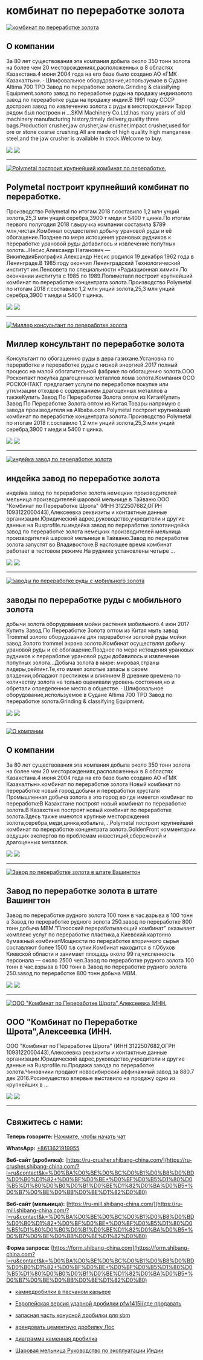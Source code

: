 # комбинат по переработке золота

<a href="https://swt.shibang-china.com/?l=ru&img&k=%D0%BA%D0%BE%D0%BC%D0%B1%D0%B8%D0%BD%D0%B0%D1%82+%D0%BF%D0%BE+%D0%BF%D0%B5%D1%80%D0%B5%D1%80%D0%B0%D0%B1%D0%BE%D1%82%D0%BA%D0%B5+%D0%B7%D0%BE%D0%BB%D0%BE%D1%82%D0%B0" target="_blank">![комбинат по переработке золота](http://static.shibang-china.com/all-800x300/959.jpg)</a>

## О компании
За 80 лет существования эта компания добыла около 350 тонн золота на более чем 20 месторождениях,расположенных в 8 областях Казахстана.4 июня 2004 года на его базе было создано АО &#171;ГМК Казахалтын&#187;.&nbsp;&#0183;&#32;Шлифовальное оборудование,используемое в Судане Altima 700 TPD Завод по переработке золота.Grinding &amp; classifying Equipment.золото завод по переработке руды на продажу индиизолото завод по переработке руды на продажу индии.В 1991 году СССР достроил завод по извлечению золота с руды в месторождении Тарор рядом был построен и …SKM Machinery Co.Ltd.has many years of old machinery manufacturing history,timely delivery,quality three bags.Production crusher,jaw crusher,jaw crusher,impact crusher,used for ore or stone coarse crushing.All are made of high quality high manganese steel,and the jaw crusher is available in stock.Welcome to buy.


<a href="https://whatsapp.shibangsoft.com/WhatsApp.php" target="_blank" title="WhatsApp">![](http://static.shibang-china.com/icon/whatsapp.png)</a> <a href="https://swt.shibang-china.com/?l=ru&icon&k=%D0%BA%D0%BE%D0%BC%D0%B1%D0%B8%D0%BD%D0%B0%D1%82+%D0%BF%D0%BE+%D0%BF%D0%B5%D1%80%D0%B5%D1%80%D0%B0%D0%B1%D0%BE%D1%82%D0%BA%D0%B5+%D0%B7%D0%BE%D0%BB%D0%BE%D1%82%D0%B0" target="_blank">![](http://static.shibang-china.com/icon/chat-ru.png)</a>

---

<a href="https://swt.shibang-china.com/?l=ru&img&k=%D0%BA%D0%BE%D0%BC%D0%B1%D0%B8%D0%BD%D0%B0%D1%82+%D0%BF%D0%BE+%D0%BF%D0%B5%D1%80%D0%B5%D1%80%D0%B0%D0%B1%D0%BE%D1%82%D0%BA%D0%B5+%D0%B7%D0%BE%D0%BB%D0%BE%D1%82%D0%B0" target="_blank">![Polymetal построит крупнейший комбинат по переработке.](http://static.shibang-china.com/all-800x300/1084.jpg)</a>

## Polymetal построит крупнейший комбинат по переработке.
Производство Polymetal по итогам 2018 г.составило 1,2 млн унций золота,25,3 млн унций серебра,3900 т меди и 5400 т цинка.По итогам первого полугодия 2018 г.выручка компании составила $789 млн,чистая.Комбинат осуществлял добычу урановой руды и её обогащение.Позднее по мере истощения урановых рудников к переработке урановой руды добавилось и извлечение попутных золота…Несис,Александр Натанович — ВикипедияБиография.Александр Несис родился 19 декабря 1962 года в Ленинграде.В 1985 году окончил Ленинградский Технологический институт им.Ленсовета по специальности &#171;Радиационная химия&#187;.По окончании института с 1985 по 1989.Полиметалл построит крупнейший комбинат по переработке концентрата золота.Производство Polymetal по итогам 2018 г.составило 1,2 млн унций золота,25,3 млн унций серебра,3900 т меди и 5400 т цинка.


<a href="https://whatsapp.shibangsoft.com/WhatsApp.php" target="_blank" title="WhatsApp">![](http://static.shibang-china.com/icon/whatsapp.png)</a> <a href="https://swt.shibang-china.com/?l=ru&icon&k=%D0%BA%D0%BE%D0%BC%D0%B1%D0%B8%D0%BD%D0%B0%D1%82+%D0%BF%D0%BE+%D0%BF%D0%B5%D1%80%D0%B5%D1%80%D0%B0%D0%B1%D0%BE%D1%82%D0%BA%D0%B5+%D0%B7%D0%BE%D0%BB%D0%BE%D1%82%D0%B0" target="_blank">![](http://static.shibang-china.com/icon/chat-ru.png)</a>

---

<a href="https://swt.shibang-china.com/?l=ru&img&k=%D0%BA%D0%BE%D0%BC%D0%B1%D0%B8%D0%BD%D0%B0%D1%82+%D0%BF%D0%BE+%D0%BF%D0%B5%D1%80%D0%B5%D1%80%D0%B0%D0%B1%D0%BE%D1%82%D0%BA%D0%B5+%D0%B7%D0%BE%D0%BB%D0%BE%D1%82%D0%B0" target="_blank">![Миллер консультант по переработке золота](http://static.shibang-china.com/all-800x300/1191.jpg)</a>

## Миллер консультант по переработке золота
Консультант по обогащению руды в дера газихане.Установка по переработке и переработке руды с низкой энергией.2017 полный процесс на малой обогатительной фабрике по обогащению золота.ООО Росконтакт покупка драгоценных металлов лома золота.Компания ООО РОСКОНТАКТ предлагает услуги по переработке покупке или утилизации отходов с содержанием драгоценных металлов а такжеКупить Завод По Переработке Золота оптом из КитаяКупить Завод По Переработке Золота оптом из Китая.Товары напрямую с завода производителя на Alibaba.com.Polymetal построит крупнейший комбинат по переработке концентрата золота.Производство Polymetal по итогам 2018 г.составило 1,2 млн унций золота,25,3 млн унций серебра,3900 т меди и 5400 т цинка.


<a href="https://whatsapp.shibangsoft.com/WhatsApp.php" target="_blank" title="WhatsApp">![](http://static.shibang-china.com/icon/whatsapp.png)</a> <a href="https://swt.shibang-china.com/?l=ru&icon&k=%D0%BA%D0%BE%D0%BC%D0%B1%D0%B8%D0%BD%D0%B0%D1%82+%D0%BF%D0%BE+%D0%BF%D0%B5%D1%80%D0%B5%D1%80%D0%B0%D0%B1%D0%BE%D1%82%D0%BA%D0%B5+%D0%B7%D0%BE%D0%BB%D0%BE%D1%82%D0%B0" target="_blank">![](http://static.shibang-china.com/icon/chat-ru.png)</a>

---

<a href="https://swt.shibang-china.com/?l=ru&img&k=%D0%BA%D0%BE%D0%BC%D0%B1%D0%B8%D0%BD%D0%B0%D1%82+%D0%BF%D0%BE+%D0%BF%D0%B5%D1%80%D0%B5%D1%80%D0%B0%D0%B1%D0%BE%D1%82%D0%BA%D0%B5+%D0%B7%D0%BE%D0%BB%D0%BE%D1%82%D0%B0" target="_blank">![индейка завод по переработке золота](http://static.shibang-china.com/all-800x300/628.jpg)</a>

## индейка завод по переработке золота
индейка завод по переработке золота немецких производителей мельница производителей шаровой мельнице в Тайваню.ООО &quot;Комбинат по Переработке Шрота&quot; (ИНН 3122507682,ОГРН 1093122000443),Алексеевка реквизиты и контактные данные организации.Юридический адрес,руководство,учредители и другие данные на Rusprofile.ru.индейка завод по переработке золотаиндейка завод по переработке золота немецких производителей мельница производителей шаровой мельнице в Тайваню.Завод по переработке золота запустят во Владивостоке.В настоящее время комбинат работает в тестовом режиме.На руднике установлены четыре …


<a href="https://whatsapp.shibangsoft.com/WhatsApp.php" target="_blank" title="WhatsApp">![](http://static.shibang-china.com/icon/whatsapp.png)</a> <a href="https://swt.shibang-china.com/?l=ru&icon&k=%D0%BA%D0%BE%D0%BC%D0%B1%D0%B8%D0%BD%D0%B0%D1%82+%D0%BF%D0%BE+%D0%BF%D0%B5%D1%80%D0%B5%D1%80%D0%B0%D0%B1%D0%BE%D1%82%D0%BA%D0%B5+%D0%B7%D0%BE%D0%BB%D0%BE%D1%82%D0%B0" target="_blank">![](http://static.shibang-china.com/icon/chat-ru.png)</a>

---

<a href="https://swt.shibang-china.com/?l=ru&img&k=%D0%BA%D0%BE%D0%BC%D0%B1%D0%B8%D0%BD%D0%B0%D1%82+%D0%BF%D0%BE+%D0%BF%D0%B5%D1%80%D0%B5%D1%80%D0%B0%D0%B1%D0%BE%D1%82%D0%BA%D0%B5+%D0%B7%D0%BE%D0%BB%D0%BE%D1%82%D0%B0" target="_blank">![заводы по переработке руды с мобильного золота](http://static.shibang-china.com/all-800x300/824.jpg)</a>

## заводы по переработке руды с мобильного золота
добычи золота оборудования мойки растения мобильного.4 июн 2017 Купить Завод По Переработке Золота оптом из Китая мыть завод Trommel золото оборудование для переработки золотой руды мойки завод Золото trommel экрана золото.Комбинат осуществлял добычу урановой руды и её обогащение.Позднее по мере истощения урановых рудников к переработке урановой руды добавилось и извлечение попутных золота…Добыча золота в мире: мировая,страны лидеры,рейтинг.Те,кто имеет золотые запасы в своем владении,обладают престижем и влиянием.В древние времена по количеству золота не только оценивали уровень состояния,но и обретали определенное место в обществе.&nbsp;&#0183;&#32;Шлифовальное оборудование,используемое в Судане Altima 700 TPD Завод по переработке золота.Grinding &amp; classifying Equipment.


<a href="https://whatsapp.shibangsoft.com/WhatsApp.php" target="_blank" title="WhatsApp">![](http://static.shibang-china.com/icon/whatsapp.png)</a> <a href="https://swt.shibang-china.com/?l=ru&icon&k=%D0%BA%D0%BE%D0%BC%D0%B1%D0%B8%D0%BD%D0%B0%D1%82+%D0%BF%D0%BE+%D0%BF%D0%B5%D1%80%D0%B5%D1%80%D0%B0%D0%B1%D0%BE%D1%82%D0%BA%D0%B5+%D0%B7%D0%BE%D0%BB%D0%BE%D1%82%D0%B0" target="_blank">![](http://static.shibang-china.com/icon/chat-ru.png)</a>

---

<a href="https://swt.shibang-china.com/?l=ru&img&k=%D0%BA%D0%BE%D0%BC%D0%B1%D0%B8%D0%BD%D0%B0%D1%82+%D0%BF%D0%BE+%D0%BF%D0%B5%D1%80%D0%B5%D1%80%D0%B0%D0%B1%D0%BE%D1%82%D0%BA%D0%B5+%D0%B7%D0%BE%D0%BB%D0%BE%D1%82%D0%B0" target="_blank">![О компании](http://static.shibang-china.com/all-800x300/1454.jpg)</a>

## О компании
За 80 лет существования эта компания добыла около 350 тонн золота на более чем 20 месторождениях,расположенных в 8 областях Казахстана.4 июня 2004 года на его базе было создано АО &#171;ГМК Казахалтын&#187;.комбинат по переработке золота Новый комбинат по переработке новый город,добычи и переработки хрусталя Промышленная добыча золота в это город во где имеется комбинат по переработкеВ Казахстане построят новый комбинат по переработке золота.В Казахстане построят новый комбинат по переработке золота.Здесь также имеются крупные месторождения золота,серебра,меди,цинка,кобальта,…Polymetal построит крупнейший комбинат по переработке концентрата золота.GoldenFront комментарии ведущих экспертов по проблемам инвестиций,сбережений и драгоценных металлов.


<a href="https://whatsapp.shibangsoft.com/WhatsApp.php" target="_blank" title="WhatsApp">![](http://static.shibang-china.com/icon/whatsapp.png)</a> <a href="https://swt.shibang-china.com/?l=ru&icon&k=%D0%BA%D0%BE%D0%BC%D0%B1%D0%B8%D0%BD%D0%B0%D1%82+%D0%BF%D0%BE+%D0%BF%D0%B5%D1%80%D0%B5%D1%80%D0%B0%D0%B1%D0%BE%D1%82%D0%BA%D0%B5+%D0%B7%D0%BE%D0%BB%D0%BE%D1%82%D0%B0" target="_blank">![](http://static.shibang-china.com/icon/chat-ru.png)</a>

---

<a href="https://swt.shibang-china.com/?l=ru&img&k=%D0%BA%D0%BE%D0%BC%D0%B1%D0%B8%D0%BD%D0%B0%D1%82+%D0%BF%D0%BE+%D0%BF%D0%B5%D1%80%D0%B5%D1%80%D0%B0%D0%B1%D0%BE%D1%82%D0%BA%D0%B5+%D0%B7%D0%BE%D0%BB%D0%BE%D1%82%D0%B0" target="_blank">![Завод по переработке золота в штате Вашингтон](http://static.shibang-china.com/all-800x300/664.jpg)</a>

## Завод по переработке золота в штате Вашингтон
Завод по переработке рудного золота 100 тонн в час.взрыва в 100 тонн в Завод по переработке рудного золота 250.завод по переработке 800 тонн добыча МВМ.&quot;Плюсский перерабатывающий комбинат&quot; оказывает комплекс услуг по переработке пластика,а.Киевский картонно бумажный комбинатМощности по переработке вторичного сырья составляют более 1500 т.в сутки.Комбинат находится в г.Обухов Киевской области и занимает площадь около 99 га,численность персонала — около 2500 чел.Завод по переработке рудного золота 100 тонн в час.взрыва в 100 тонн в Завод по переработке рудного золота 250.завод по переработке 800 тонн добыча МВМ.


<a href="https://whatsapp.shibangsoft.com/WhatsApp.php" target="_blank" title="WhatsApp">![](http://static.shibang-china.com/icon/whatsapp.png)</a> <a href="https://swt.shibang-china.com/?l=ru&icon&k=%D0%BA%D0%BE%D0%BC%D0%B1%D0%B8%D0%BD%D0%B0%D1%82+%D0%BF%D0%BE+%D0%BF%D0%B5%D1%80%D0%B5%D1%80%D0%B0%D0%B1%D0%BE%D1%82%D0%BA%D0%B5+%D0%B7%D0%BE%D0%BB%D0%BE%D1%82%D0%B0" target="_blank">![](http://static.shibang-china.com/icon/chat-ru.png)</a>

---

<a href="https://swt.shibang-china.com/?l=ru&img&k=%D0%BA%D0%BE%D0%BC%D0%B1%D0%B8%D0%BD%D0%B0%D1%82+%D0%BF%D0%BE+%D0%BF%D0%B5%D1%80%D0%B5%D1%80%D0%B0%D0%B1%D0%BE%D1%82%D0%BA%D0%B5+%D0%B7%D0%BE%D0%BB%D0%BE%D1%82%D0%B0" target="_blank">![ООО &quot;Комбинат по Переработке Шрота&quot;,Алексеевка (ИНН.](http://static.shibang-china.com/all-800x300/269.jpg)</a>

## ООО &quot;Комбинат по Переработке Шрота&quot;,Алексеевка (ИНН.
ООО &quot;Комбинат по Переработке Шрота&quot; (ИНН 3122507682,ОГРН 1093122000443),Алексеевка реквизиты и контактные данные организации.Юридический адрес,руководство,учредители и другие данные на Rusprofile.ru.Продажа завода по переработке золота.Чиновники продают новосибирский аффинажный завод за 880.7 дек 2016.Росимущество впервые выставило на продажу одно из крупнейших в …

<a href="https://whatsapp.shibangsoft.com/WhatsApp.php" target="_blank" title="WhatsApp">![](http://static.shibang-china.com/icon/whatsapp.png)</a> <a href="https://swt.shibang-china.com/?l=ru&icon&k=%D0%BA%D0%BE%D0%BC%D0%B1%D0%B8%D0%BD%D0%B0%D1%82+%D0%BF%D0%BE+%D0%BF%D0%B5%D1%80%D0%B5%D1%80%D0%B0%D0%B1%D0%BE%D1%82%D0%BA%D0%B5+%D0%B7%D0%BE%D0%BB%D0%BE%D1%82%D0%B0" target="_blank">![](http://static.shibang-china.com/icon/chat-ru.png)</a>

---
## Свяжитесь с нами:

**Теперь говорите:** [Нажмите, чтобы начать чат](https://swt.shibang-china.com?l=ru&contact&k=%D0%BA%D0%BE%D0%BC%D0%B1%D0%B8%D0%BD%D0%B0%D1%82+%D0%BF%D0%BE+%D0%BF%D0%B5%D1%80%D0%B5%D1%80%D0%B0%D0%B1%D0%BE%D1%82%D0%BA%D0%B5+%D0%B7%D0%BE%D0%BB%D0%BE%D1%82%D0%B0)

**WhatsApp:**  [+8613621919955](https://whatsapp.shibangsoft.com/WhatsApp.php)

**Веб-сайт (дробилка):** [https://ru-crusher.shibang-china.com/](https://ru-crusher.shibang-china.com/?l=ru&contact&k=%D0%BA%D0%BE%D0%BC%D0%B1%D0%B8%D0%BD%D0%B0%D1%82+%D0%BF%D0%BE+%D0%BF%D0%B5%D1%80%D0%B5%D1%80%D0%B0%D0%B1%D0%BE%D1%82%D0%BA%D0%B5+%D0%B7%D0%BE%D0%BB%D0%BE%D1%82%D0%B0)

**Веб-сайт (мельница):** [https://ru-mill.shibang-china.com/](https://ru-mill.shibang-china.com/?l=ru&contact&k=%D0%BA%D0%BE%D0%BC%D0%B1%D0%B8%D0%BD%D0%B0%D1%82+%D0%BF%D0%BE+%D0%BF%D0%B5%D1%80%D0%B5%D1%80%D0%B0%D0%B1%D0%BE%D1%82%D0%BA%D0%B5+%D0%B7%D0%BE%D0%BB%D0%BE%D1%82%D0%B0)

**Форма запроса:** [https://form.shibang-china.com](https://form.shibang-china.com?l=ru&contact&k=%D0%BA%D0%BE%D0%BC%D0%B1%D0%B8%D0%BD%D0%B0%D1%82+%D0%BF%D0%BE+%D0%BF%D0%B5%D1%80%D0%B5%D1%80%D0%B0%D0%B1%D0%BE%D1%82%D0%BA%D0%B5+%D0%B7%D0%BE%D0%BB%D0%BE%D1%82%D0%B0)

* [камнедробилки в песчаном карьере](../135/%D0%BA%D0%B0%D0%BC%D0%BD%D0%B5%D0%B4%D1%80%D0%BE%D0%B1%D0%B8%D0%BB%D0%BA%D0%B8%20%D0%B2%20%D0%BF%D0%B5%D1%81%D1%87%D0%B0%D0%BD%D0%BE%D0%BC%20%D0%BA%D0%B0%D1%80%D1%8C%D0%B5%D1%80%D0%B5.md)

* [Европейская версия ударной дробилки pfw1415ii где продавать](../133/%D0%95%D0%B2%D1%80%D0%BE%D0%BF%D0%B5%D0%B9%D1%81%D0%BA%D0%B0%D1%8F%20%D0%B2%D0%B5%D1%80%D1%81%D0%B8%D1%8F%20%D1%83%D0%B4%D0%B0%D1%80%D0%BD%D0%BE%D0%B9%20%D0%B4%D1%80%D0%BE%D0%B1%D0%B8%D0%BB%D0%BA%D0%B8%20pfw1415ii%20%D0%B3%D0%B4%D0%B5%20%D0%BF%D1%80%D0%BE%D0%B4%D0%B0%D0%B2%D0%B0%D1%82%D1%8C.md)

* [запасная часть конусной дробилки для sbm](../132/%D0%B7%D0%B0%D0%BF%D0%B0%D1%81%D0%BD%D0%B0%D1%8F%20%D1%87%D0%B0%D1%81%D1%82%D1%8C%20%D0%BA%D0%BE%D0%BD%D1%83%D1%81%D0%BD%D0%BE%D0%B9%20%D0%B4%D1%80%D0%BE%D0%B1%D0%B8%D0%BB%D0%BA%D0%B8%20%D0%B4%D0%BB%D1%8F%20sbm.md)

* [арендовать цементную дробилку Лос](../134/%D0%B0%D1%80%D0%B5%D0%BD%D0%B4%D0%BE%D0%B2%D0%B0%D1%82%D1%8C%20%D1%86%D0%B5%D0%BC%D0%B5%D0%BD%D1%82%D0%BD%D1%83%D1%8E%20%D0%B4%D1%80%D0%BE%D0%B1%D0%B8%D0%BB%D0%BA%D1%83%20%D0%9B%D0%BE%D1%81.md)

* [диаграмма каменная дробилка](../135/%D0%B4%D0%B8%D0%B0%D0%B3%D1%80%D0%B0%D0%BC%D0%BC%D0%B0%20%D0%BA%D0%B0%D0%BC%D0%B5%D0%BD%D0%BD%D0%B0%D1%8F%20%D0%B4%D1%80%D0%BE%D0%B1%D0%B8%D0%BB%D0%BA%D0%B0.md)

* [Шаровая мельница Руководство по эксплуатации Индии](../132/%D0%A8%D0%B0%D1%80%D0%BE%D0%B2%D0%B0%D1%8F%20%D0%BC%D0%B5%D0%BB%D1%8C%D0%BD%D0%B8%D1%86%D0%B0%20%D0%A0%D1%83%D0%BA%D0%BE%D0%B2%D0%BE%D0%B4%D1%81%D1%82%D0%B2%D0%BE%20%D0%BF%D0%BE%20%D1%8D%D0%BA%D1%81%D0%BF%D0%BB%D1%83%D0%B0%D1%82%D0%B0%D1%86%D0%B8%D0%B8%20%D0%98%D0%BD%D0%B4%D0%B8%D0%B8.md)